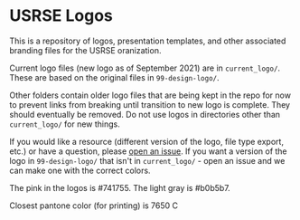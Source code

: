 # USRSE Logos

This is a repository of logos, presentation templates, and other associated
branding files for the USRSE oranization.

Current logo files (new logo as of September 2021) are in `current_logo/`.  These are based on the original files in `99-design-logo/`.  

Other folders contain older logo files that are being kept in the repo for now to prevent links from breaking until transition to new logo is complete.  They should eventually be removed.  Do not use logos in directories other than `current_logo/` for new things.

If you would like a resource (different version of the logo, file type export, etc.) or have a question, please [open an issue](https://www.github.com/usrse/logo).  If you want a version of the logo in `99-design-logo/` that isn't in `current_logo/` - open an issue and we can make one with the correct colors.


The pink in the logos is #741755.  The light gray is #b0b5b7.

Closest pantone color (for printing) is 7650 C
